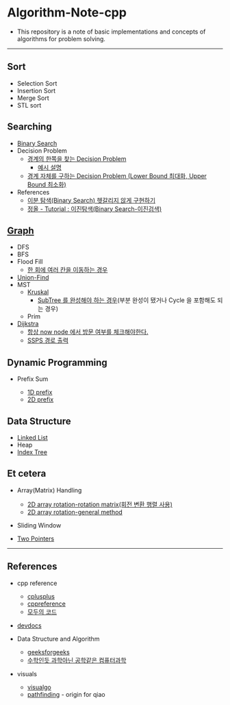 # Algorithm-Note-cpp

- This repository is a note of basic implementations and concepts of algorithms for problem solving.

---

## Sort

- Selection Sort
- Insertion Sort
- Merge Sort
- STL sort

## Searching

- [Binary Search](https://github.com/Jin959/Algorithm-Note-cpp/blob/main/Searching/binary_search.cpp)
- Decision Problem
  - [경계의 한쪽을 찾는 Decision Problem](https://github.com/Jin959/Algorithm-Note-cpp/blob/main/Searching/decision_problem.cpp)
    - [예시 설명](https://github.com/Jin959/Algorithm-Note-cpp/blob/main/Searching/binary_search-decision_problem.cpp)
  - [경계 자체를 구하는 Decision Problem (Lower Bound 최대화, Upper Bound 최소화)](https://github.com/Jin959/Algorithm-Note-cpp/blob/main/Searching/decision_problem-lb_max_ub_min.cpp)
- References
  - [이분 탐색(Binary Search) 헷갈리지 않게 구현하기](https://www.acmicpc.net/blog/view/109)
  - [정올 - Tutorial : 이진탐색(Binary Search-이진검색)](http://www.jungol.co.kr/bbs/board.php?bo_table=pbank&wr_id=2857&sca=3010)

## [Graph](https://github.com/Jin959/Algorithm-Note-cpp/blob/main/Graph/)

- DFS
- BFS
- Flood Fill
  - [한 회에 여러 칸을 이동하는 경우](https://github.com/Jin959/Algorithm-Note-cpp/blob/main/Graph/flood-fill-multiple-moving-at-a-time.cpp#L67-L75)
- [Union-Find](https://github.com/Jin959/Algorithm-Note-cpp/blob/main/Graph/union_find.cpp)
- MST
  - [Kruskal](https://github.com/Jin959/Algorithm-Note-cpp/blob/main/Graph/mst-kruskal.cpp)
    - [SubTree 를 완성해야 하는 경우](https://github.com/Jin959/Algorithm-Note-cpp/blob/main/Graph/mst-kruskal-subtree.cpp)(부분 완성이 됐거나 Cycle 을 포함해도 되는 경우)
  - Prim
- [Dijkstra](https://github.com/Jin959/Algorithm-Note-cpp/blob/main/Graph/dijkstra.cpp)
  - [항상 now node 에서 방문 여부를 체크해야한다.](https://github.com/Jin959/Algorithm-Note-cpp/blob/main/Graph/dijkstra.cpp#L69C1-L71C27)
  - [SSPS 경로 출력](https://github.com/Jin959/Algorithm-Note-cpp/blob/main/Graph/dijkstra-path.cpp#LL39C1-L54C1)

## Dynamic Programming

- Prefix Sum

  - [1D prefix](https://github.com/Jin959/Algorithm-Note-cpp/blob/main/DynamicProgramming/prefix-1d.cpp)
  - [2D prefix](https://github.com/Jin959/Algorithm-Note-cpp/blob/main/DynamicProgramming/prefix-2d.cpp)

## Data Structure

- [Linked List](https://github.com/Jin959/Algorithm-Note-cpp/blob/main/Data_Structure/linked_list.cpp)
- Heap
- [Index Tree](https://github.com/Jin959/Algorithm-Note-cpp/blob/main/Data_Structure/idx_tree.cpp)

## Et cetera

- Array(Matrix) Handling

  - [2D array rotation-rotation matrix(회전 변환 행렬 사용)](<https://github.com/Jin959/Algorithm-Note-cpp/blob/main/Matrix(Array)_Handling/2d_array_rotation-rotation_matrix.cpp>)
  - [2D array rotation-general method](<https://github.com/Jin959/Algorithm-Note-cpp/blob/main/Matrix(Array)_Handling/2d_array_rotation-general_method.cpp>)

- Sliding Window

- [Two Pointers](https://github.com/Jin959/Algorithm-Note-cpp/blob/main/Etc/2pointers.cpp)

---

## References

- cpp reference
  - [cplusplus](https://cplusplus.com/reference/)
  - [cppreference](https://en.cppreference.com/w/)
  - [모두의 코드](https://modoocode.com/135)
- [devdocs](https://devdocs.io/)

- Data Structure and Algorithm

  - [geeksforgeeks](https://www.geeksforgeeks.org/)
  - [수학인듯 과학아닌 공학같은 컴퓨터과학](https://librewiki.net/wiki/시리즈:수학인듯_과학아닌_공학같은_컴퓨터과학/알고리즘_기초)

- visuals
  - [visualgo](https://visualgo.net/en)
  - [pathfinding](https://qiao.github.io/PathFinding.js/visual/) - origin for qiao

